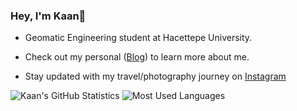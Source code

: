 ### Hey, I'm Kaan👋 

- Geomatic Engineering student at Hacettepe University.

- Check out my personal ([Blog](https://kaanklcrsln.github.io/)) to learn more about me.
- Stay updated with my travel/photography journey on [Instagram](https://www.instagram.com/kaanklcrsln)

![Kaan's GitHub Statistics](https://github-readme-stats.vercel.app/api?username=kaanklcrsln&theme=dark&show_icons=true&hide_border=true)
![Most Used Languages](https://github-readme-stats.vercel.app/api/top-langs/?username=kaanklcrsln&layout=compact&theme=dark)
